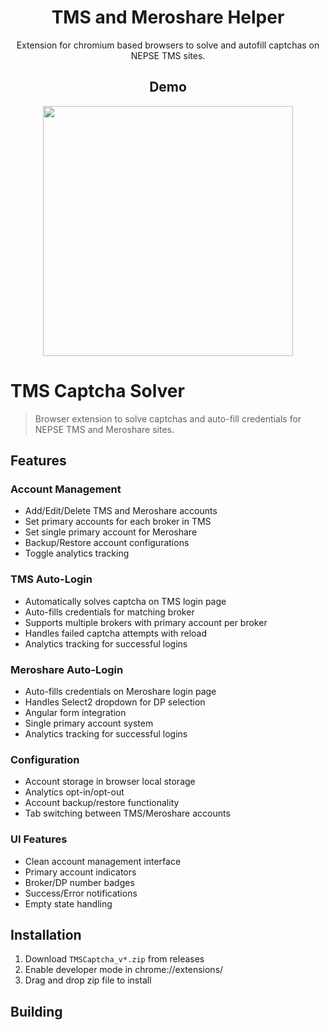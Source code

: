 <h1 align="center">
TMS and Meroshare Helper
</h1>
<p align="center"> Extension for chromium based browsers to solve and autofill captchas on NEPSE TMS sites. </p>
<h2 align="center">
Demo
</h2>
<p align="center"><img src="https://user-images.githubusercontent.com/46302068/215273678-4ba5f4fc-01b5-4ab6-bad9-429388e4d366.gif" width="400"/></p>

# TMS Captcha Solver

> Browser extension to solve captchas and auto-fill credentials for NEPSE TMS and Meroshare sites.

## Features

### Account Management

- Add/Edit/Delete TMS and Meroshare accounts
- Set primary accounts for each broker in TMS
- Set single primary account for Meroshare
- Backup/Restore account configurations
- Toggle analytics tracking

### TMS Auto-Login

- Automatically solves captcha on TMS login page
- Auto-fills credentials for matching broker
- Supports multiple brokers with primary account per broker
- Handles failed captcha attempts with reload
- Analytics tracking for successful logins

### Meroshare Auto-Login

- Auto-fills credentials on Meroshare login page
- Handles Select2 dropdown for DP selection
- Angular form integration
- Single primary account system
- Analytics tracking for successful logins

### Configuration

- Account storage in browser local storage
- Analytics opt-in/opt-out
- Account backup/restore functionality
- Tab switching between TMS/Meroshare accounts

### UI Features

- Clean account management interface
- Primary account indicators
- Broker/DP number badges
- Success/Error notifications
- Empty state handling

## Installation

1. Download `TMSCaptcha_v*.zip` from releases
2. Enable developer mode in chrome://extensions/
3. Drag and drop zip file to install

## Building
